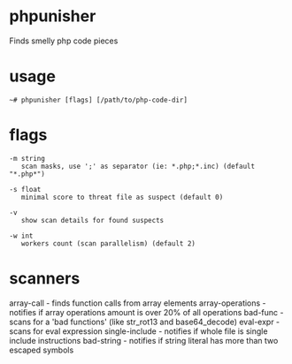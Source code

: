 # phpunisher
Finds smelly php code pieces

# usage
```
~# phpunisher [flags] [/path/to/php-code-dir]
```

# flags
```
-m string
   scan masks, use ';' as separator (ie: *.php;*.inc) (default "*.php*")

-s float
   minimal score to threat file as suspect (default 0)
  
-v 
   show scan details for found suspects
  
-w int
   workers count (scan parallelism) (default 2)
```

# scanners

array-call       - finds function calls from array elements
array-operations - notifies if array operations amount is over 20% of all operations
bad-func         - scans for a 'bad functions' (like str_rot13 and base64_decode)
eval-expr        - scans for eval expression
single-include   - notifies if whole file is single include instructions
bad-string       - notifies if string literal has more than two escaped symbols

